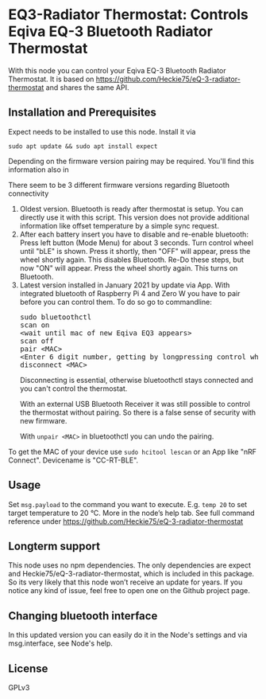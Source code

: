 # EQ3-Radiator Thermostat: Controls Eqiva EQ-3 Bluetooth Radiator Thermostat
With this node you can control your Eqiva EQ-3 Bluetooth Radiator Thermostat. It is based on https://github.com/Heckie75/eQ-3-radiator-thermostat and shares the same API.

## Installation and Prerequisites
Expect needs to be installed to use this node. Install it via 
```
sudo apt update && sudo apt install expect
```
Depending on the firmware version pairing may be required. You'll find this information also in 

<p>There seem to be 3 different firmware versions regarding Bluetooth connectivity</p>
		<ol>
			<li> Oldest version. Bluetooth is ready after thermostat is setup. You can directly use it with this script. This version does not provide additional information like offset temperature by a simple sync request.</li>
			<li> After each battery insert you have to disable and re-enable bluetooth: Press left button (Mode Menu) for about 3 seconds. Turn control wheel until "bLE" is shown.
				 Press it shortly, then "OFF" will appear, press the wheel shortly again. This disables Bluetooth. Re-Do these steps, but now "ON" will appear. Press the wheel shortly again. This turns on Bluetooth.
			<li> Latest version installed in January 2021 by update via App. With integrated bluetooth of Raspberry Pi 4 and Zero W you have to pair before you can control them. To do so go to commandline:
<pre>
sudo bluetoothctl
scan on
&lt;wait until mac of new Eqiva EQ3 appears&gt;
scan off
pair &lt;MAC&gt;
&lt;Enter 6 digit number, getting by longpressing control wheel&gt;
disconnect &lt;MAC&gt;
</pre>
		Disconnecting is essential, otherwise bluetoothctl stays connected and you can't control the thermostat.
		<p>With an external USB Bluetooth Receiver it was still possible to control the thermostat without pairing. So there is a false sense of security with new firmware.</p>
		<p>With <code>unpair &lt;MAC&gt;</code> in bluetoothctl you can undo the pairing.</p>
			</ol>

To get the MAC of your device use `sudo hcitool lescan` or an App like "nRF Connect". Devicename is "CC-RT-BLE".  

## Usage
Set `msg.payload` to the command you want to execute. E.g. `temp 20` to set target temperature to 20 °C. More in the node’s help tab. See full command reference under https://github.com/Heckie75/eQ-3-radiator-thermostat

## Longterm support
This node uses no npm dependencies. The only dependencies are expect and Heckie75/eQ-3-radiator-thermostat, which is included in this package. So its very likely that this node won’t receive an update for years. If you notice any kind of issue, feel free to open one on the Github project page.

## Changing bluetooth interface

In this updated version you can easily do it in the Node's settings and via msg.interface, see Node's help.

## License
GPLv3

